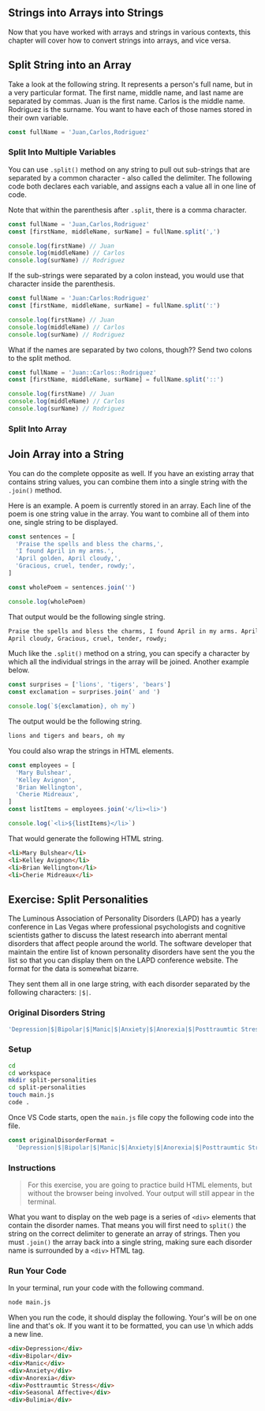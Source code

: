 ## Strings into Arrays into Strings

Now that you have worked with arrays and strings in various contexts, this chapter will cover how to convert strings into arrays, and vice versa.

## Split String into an Array

Take a look at the following string. It represents a person's full name, but in a very particular format. The first name, middle name, and last name are separated by commas. Juan is the first name. Carlos is the middle name. Rodriguez is the surname. You want to have each of those names stored in their own variable.

```js
const fullName = 'Juan,Carlos,Rodriguez'
```

### Split Into Multiple Variables

You can use `.split()` method on any string to pull out sub-strings that are separated by a common character - also called the delimiter. The following code both declares each variable, and assigns each a value all in one line of code.

Note that within the parenthesis after `.split`, there is a comma character.

```js
const fullName = 'Juan,Carlos,Rodriguez'
const [firstName, middleName, surName] = fullName.split(',')

console.log(firstName) // Juan
console.log(middleName) // Carlos
console.log(surName) // Rodriguez
```

If the sub-strings were separated by a colon instead, you would use that character inside the parenthesis.

```js
const fullName = 'Juan:Carlos:Rodriguez'
const [firstName, middleName, surName] = fullName.split(':')

console.log(firstName) // Juan
console.log(middleName) // Carlos
console.log(surName) // Rodriguez
```

What if the names are separated by two colons, though?? Send two colons to the split method.

```js
const fullName = 'Juan::Carlos::Rodriguez'
const [firstName, middleName, surName] = fullName.split('::')

console.log(firstName) // Juan
console.log(middleName) // Carlos
console.log(surName) // Rodriguez
```

### Split Into Array

## Join Array into a String

You can do the complete opposite as well. If you have an existing array that contains string values, you can combine them into a single string with the `.join()` method.

Here is an example. A poem is currently stored in an array. Each line of the poem is one string value in the array. You want to combine all of them into one, single string to be displayed.

```js
const sentences = [
  'Praise the spells and bless the charms,',
  'I found April in my arms.',
  'April golden, April cloudy,',
  'Gracious, cruel, tender, rowdy;',
]

const wholePoem = sentences.join('')

console.log(wholePoem)
```

That output would be the following single string.

```html
Praise the spells and bless the charms, I found April in my arms. April golden,
April cloudy, Gracious, cruel, tender, rowdy;
```

Much like the `.split()` method on a string, you can specify a character by which all the individual strings in the array will be joined. Another example below.

```js
const surprises = ['lions', 'tigers', 'bears']
const exclamation = surprises.join(' and ')

console.log(`${exclamation}, oh my`)
```

The output would be the following string.

```html
lions and tigers and bears, oh my
```

You could also wrap the strings in HTML elements.

```js
const employees = [
  'Mary Bulshear',
  'Kelley Avignon',
  'Brian Wellington',
  'Cherie Midreaux',
]
const listItems = employees.join('</li><li>')

console.log(`<li>${listItems}</li>`)
```

That would generate the following HTML string.

```html
<li>Mary Bulshear</li>
<li>Kelley Avignon</li>
<li>Brian Wellington</li>
<li>Cherie Midreaux</li>
```

## Exercise: Split Personalities

The Luminous Association of Personality Disorders (LAPD) has a yearly conference in Las Vegas where professional psychologists and cognitive scientists gather to discuss the latest research into aberrant mental disorders that affect people around the world. The software developer that maintain the entire list of known personality disorders have sent the you the list so that you can display them on the LAPD conference website. The format for the data is somewhat bizarre.

They sent them all in one large string, with each disorder separated by the following characters: `|$|`.

### Original Disorders String

```js
'Depression|$|Bipolar|$|Manic|$|Anxiety|$|Anorexia|$|Posttraumtic Stress|$|Seasonal Affective|$|Bulimia'
```

### Setup

```sh
cd
cd workspace
mkdir split-personalities
cd split-personalities
touch main.js
code .
```

Once VS Code starts, open the `main.js` file copy the following code into the file.

```js
const originalDisorderFormat =
  'Depression|$|Bipolar|$|Manic|$|Anxiety|$|Anorexia|$|Posttraumtic Stress|$|Seasonal Affective|$|Bulimia'
```

### Instructions

> For this exercise, you are going to practice build HTML elements, but without the browser being involved. Your output will still appear in the terminal.

What you want to display on the web page is a series of `<div>` elements that contain the disorder names. That means you will first need to `split()` the string on the correct delimiter to generate an array of strings. Then you must `.join()` the array back into a single string, making sure each disorder name is surrounded by a `<div>` HTML tag.

### Run Your Code

In your terminal, run your code with the following command.

```sh
node main.js
```

When you run the code, it should display the following. Your's will be on one line and that's ok. If you want it to be formatted, you can use \n which adds a new line.

```html
<div>Depression</div>
<div>Bipolar</div>
<div>Manic</div>
<div>Anxiety</div>
<div>Anorexia</div>
<div>Posttraumtic Stress</div>
<div>Seasonal Affective</div>
<div>Bulimia</div>
```
